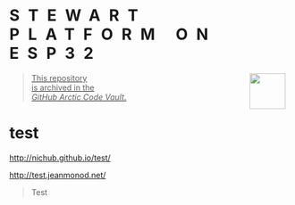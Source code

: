 <h1 style="letter-spacing: 1ex">STEWART PLATFORM ON ESP32</h1>

<a href="https://archiveprogram.github.com/arctic-vault/">
<blockquote style="vertical-align: text-top;">
<p>
<img style="width:64px; float:right; margin-right:10px;" src="https://github.githubassets.com/images/modules/profile/achievements/arctic-code-vault-contributor-default.png" />
This repository<br/>is archived in the<br/>
<em>GitHub Arctic Code Vault</em>.
</p>
</blockquote>
</a>

# test

<http://nichub.github.io/test/>

<http://test.jeanmonod.net/>

> Test
